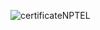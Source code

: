 ![certificateNPTEL](https://user-images.githubusercontent.com/114279775/192090385-94d1dd58-091d-47fc-bbea-02f60b77d405.jpg)
